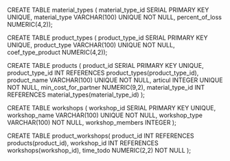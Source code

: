 CREATE TABLE material_types ( material_type_id SERIAL PRIMARY KEY UNIQUE, material_type VARCHAR(100) UNIQUE NOT NULL, percent_of_loss NUMERIC(4,2));

CREATE TABLE product_types ( product_type_id SERIAL PRIMARY KEY UNIQUE, product_type VARCHAR(100) UNIQUE NOT NULL, coef_type_product NUMERIC(4,2));

CREATE TABLE products ( product_id SERIAL PRIMARY KEY UNIQUE, product_type_id INT REFERENCES product_types(product_type_id), product_name VARCHAR(100) UNIQUE NOT NULL, articul INTEGER UNIQUE NOT NULL, min_cost_for_partner NUMERIC(9,2), material_type_id INT REFERENCES material_types(material_type_id) );

CREATE TABLE workshops ( workshop_id SERIAL PRIMARY KEY UNIQUE, workshop_name VARCHAR(100) UNIQUE NOT NULL, workshop_type VARCHAR(100) NOT NULL, workshop_members INTEGER );

CREATE TABLE product_workshops( product_id INT REFERENCES products(product_id), workshop_id INT REFERENCES workshops(workshop_id), time_todo NUMERIC(2,2) NOT NULL );
